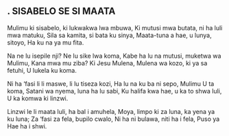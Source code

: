 ## . SISABELO SE SI MAATA

Mulimu ki sisabelo, ki lukwakwa lwa mbuwa,
Ki mutusi mwa butata, ni ha luli mwa matuku,
Sila sa kamita, si bata ku sinya,
Maata-tuna a hae, u lunya, sitoyo,
Ha ku na ya mu fita.


Na ne lu isepile nji? Ne lu sike lwa koma,
Kabe ha lu na mutusi, muketwa wa Mulimu,
Kana mwa mu ziba? Ki Jesu Mulena,
Mulena wa kozo, ki ya sa fetuhi,
U lukela ku koma.


Ni ha ‘fasi li li maswe, li lu tiseza kozi,
Ha lu na ku ba ni sepo, Mulimu U ta koma,
Satani wa nyema, luna ha lu sabi,
Ku halifa kwa hae, u ka to shwa luli,
U ka komwa ki linzwi.


Linzwi le li maata luli, ha bal i amuhela,
Moya, limpo ki za luna, ka yena ya ku luna;
Za ‘fasi za fela, bupilo cwalo,
Ni ha ni bulawa, niti ha i fela,
Puso ya Hae ha i shwi.


